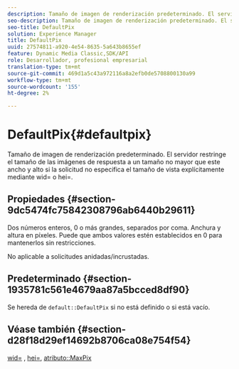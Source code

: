 ```yaml
---
description: Tamaño de imagen de renderización predeterminado. El servidor restringe el tamaño de las imágenes de respuesta a un tamaño no mayor que este ancho y alto si la solicitud no especifica el tamaño de vista explícitamente mediante wid= o hei=.
seo-description: Tamaño de imagen de renderización predeterminado. El servidor restringe el tamaño de las imágenes de respuesta a un tamaño no mayor que este ancho y alto si la solicitud no especifica el tamaño de vista explícitamente mediante wid= o hei=.
seo-title: DefaultPix
solution: Experience Manager
title: DefaultPix
uuid: 27574811-a920-4e54-8635-5a643b8655ef
feature: Dynamic Media Classic,SDK/API
role: Desarrollador, profesional empresarial
translation-type: tm+mt
source-git-commit: 469d1a5c43a972116a8a2efb0de5708800130a99
workflow-type: tm+mt
source-wordcount: '155'
ht-degree: 2%

---
```



# DefaultPix{#defaultpix}

Tamaño de imagen de renderización predeterminado. El servidor restringe el tamaño de las imágenes de respuesta a un tamaño no mayor que este ancho y alto si la solicitud no especifica el tamaño de vista explícitamente mediante wid= o hei=.

## Propiedades {#section-9dc5474fc75842308796ab6440b29611}

Dos números enteros, 0 o más grandes, separados por coma. Anchura y altura en píxeles. Puede que ambos valores estén establecidos en 0 para mantenerlos sin restricciones.

No aplicable a solicitudes anidadas/incrustadas.

## Predeterminado {#section-1935781c561e4679aa87a5bcced8df90}

Se hereda de `default::DefaultPix` si no está definido o si está vacío.

## Véase también {#section-d28f18d29ef14692b8706ca08e754f54}

[wid=](../../../../../ir-api/http-protocol/image-rendering-api-ref/c-ir-http-protocol-ref/c-ir-http-protocol-command-reference/r-ir-wid.md#reference-b7e691b0624941168c94b2749ae233ec) ,  [hei=](../../../../../ir-api/http-protocol/image-rendering-api-ref/c-ir-http-protocol-ref/c-ir-http-protocol-command-reference/r-ir-hei.md#reference-1c08f60365a94417a39867c09cac5478),  [atributo::MaxPix](../../../../../ir-api/material-cat/image-rendering-api-ref/c-ir-material-catalog/c-ir-attributes-reference/r-ir-maxpix.md#reference-569f186bbc2840a6bd3cffa8ff3e7657)
